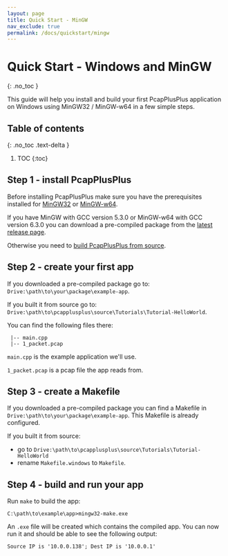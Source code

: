 ```yaml
---
layout: page
title: Quick Start - MinGW
nav_exclude: true
permalink: /docs/quickstart/mingw
---
```


# Quick Start - Windows and MinGW
{: .no_toc }

This guide will help you install and build your first PcapPlusPlus application on Windows using MinGW32 / MinGW-w64 in a few simple steps.

## Table of contents
{: .no_toc .text-delta }

1. TOC
{:toc}

## Step 1 - install PcapPlusPlus

Before installing PcapPlusPlus make sure you have the prerequisites installed for [MinGW32](/docs/install/build-source/mingw#prerequisites-for-building-with-mingw) or [MinGW-w64](/docs/install/build-source/mingw#prerequisites-for-building-with-mingw-w64).

If you have MinGW with GCC version 5.3.0 or MinGW-w64 with GCC version 6.3.0 you can download a pre-compiled package from the [latest release page](https://github.com/seladb/PcapPlusPlus/releases/latest).

Otherwise you need to [build PcapPlusPlus from source](/docs/install/build-source/mingw).

## Step 2 - create your first app

If you downloaded a pre-compiled package go to: `Drive:\path\to\your\package\example-app`.

If you built it from source go to: `Drive:\path\to\pcapplusplus\source\Tutorials\Tutorial-HelloWorld`.

You can find the following files there:

```shell
 |-- main.cpp
 |-- 1_packet.pcap
```

`main.cpp` is the example application we'll use.

`1_packet.pcap` is a pcap file the app reads from.

## Step 3 - create a Makefile

If you downloaded a pre-compiled package you can find a Makefile in `Drive:\path\to\your\package\example-app`. This Makefile is already configured.

If you built it from source:

- go to `Drive:\path\to\pcapplusplus\source\Tutorials\Tutorial-HelloWorld`
- rename `Makefile.windows` to `Makefile`.

## Step 4 - build and run your app

Run `make` to build the app:

```shell
C:\path\to\example\app>mingw32-make.exe
```

An `.exe` file will be created which contains the compiled app. You can now run it and should be able to see the following output:

```shell
Source IP is '10.0.0.138'; Dest IP is '10.0.0.1'
```
